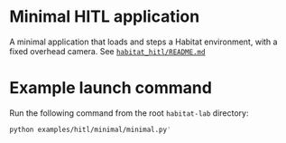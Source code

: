 # Minimal HITL application

A minimal application that loads and steps a Habitat environment, with a fixed overhead camera. See [`habitat_hitl/README.md`](../../../habitat-hitl/README.md#minimal-hitl-application)

# Example launch command

Run the following command from the root `habitat-lab` directory:

```bash
python examples/hitl/minimal/minimal.py'
```
